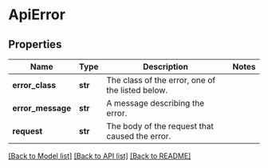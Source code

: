 # ApiError

## Properties
Name | Type | Description | Notes
------------ | ------------- | ------------- | -------------
**error_class** | **str** | The class of the error, one of the listed below. | 
**error_message** | **str** | A message describing the error. | 
**request** | **str** | The body of the request that caused the error. | 

[[Back to Model list]](../README.md#documentation-for-models) [[Back to API list]](../README.md#documentation-for-api-endpoints) [[Back to README]](../README.md)

